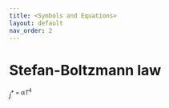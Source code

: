 ```yaml
---
title: <Symbols and Equations>
layout: default
nav_order: 2
---
```

  
  # Stefan-Boltzmann law
  *j*<sup>*</sub> = &#945;*T*<sup>4</sub>
